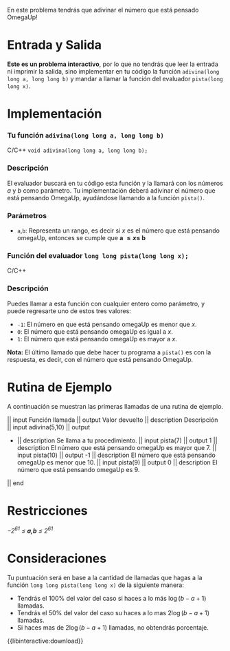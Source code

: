 En este problema tendrás que adivinar el número que está pensado OmegaUp!

# Entrada y Salida

**Este es un problema interactivo**, por lo que no tendrás que leer la entrada ni imprimir la salida, sino implementar en tu código la función `adivina(long long a, long long b)` y mandar a llamar la función del evaluador `pista(long long x)`.

# Implementación

### Tu función `adivina(long long a, long long b)`

C/C++ `void adivina(long long a, long long b);`

### Descripción

El evaluador buscará en tu código esta función y la llamará con los números $a$ y $b$ como parámetro. Tu implementación deberá adivinar el número que está pensando OmegaUp, ayudándose llamando a la función `pista()`.

### Parámetros

- `a`,`b`: Representa un rango, es decir si $x$ es el número que está pensando omegaUp, entonces se cumple que **a $\leq x \leq$ b**

### Función del evaluador `long long pista(long long x);`

C/C++

### Descripción

Puedes llamar a esta función con cualquier entero como parámetro, y puede regresarte uno de estos tres valores:

- `-1`: El número en que está pensando omegaUp es menor que $x$.
- `0`: El número que está pensando omegaUp es igual a $x$.
- `1`: El número que está pensando omegaUp es mayor a $x$.

**Nota:** El último llamado que debe hacer tu programa a `pista()` es con la respuesta, es decir, con el número que está pensando OmegaUp.

# Rutina de Ejemplo

A continuación se muestran las primeras llamadas de una rutina de ejemplo.

|| input
Función llamada
|| output
Valor devuelto
|| description
Descripción
|| input
adivina(5,10)
|| output

- || description
  Se llama a tu procedimiento.
  || input
  pista(7)
  || output
  1
  || description
  El número que está pensando omegaUp es mayor que 7.
  || input
  pista(10)
  || output
  -1
  || description
  El número que está pensando omegaUp es menor que 10.
  || input
  pista(9)
  || output
  0
  || description
  El número que está pensando omegaUp es 9.

|| end

# Restricciones

_$-2^{61}$ $\leq$ **a,b** $\leq$ $2^{61}$_

# Consideraciones

Tu puntuación será en base a la cantidad de llamadas que hagas a la función `long long pista(long long x)` de la siguiente manera:

- Tendrás el 100% del valor del caso si haces a lo más $\log (b-a+1)$ llamadas.
- Tendrás el 50% del valor del caso su haces a lo mas $2\log (b-a+1)$ llamadas.
- Si haces mas de $2\log (b-a+1)$ llamadas, no obtendrás porcentaje.

{{libinteractive:download}}
